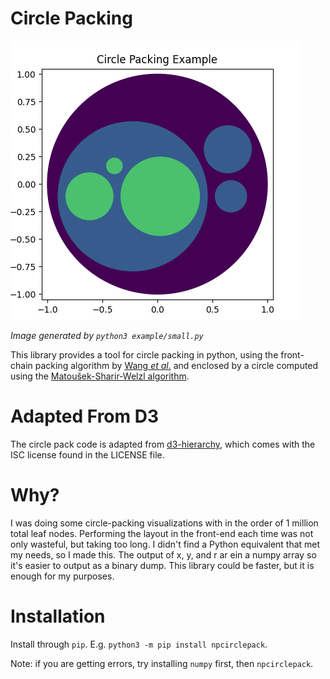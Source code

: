 # Circle Packing

![Example image](./example/example.png)

*Image generated by `python3 example/small.py`*

This library provides a tool for circle packing in python, using the front-chain packing algorithm by [Wang *et al.*](https://dl.acm.org/doi/10.1145/1124772.1124851) and enclosed by a circle computed using the [Matoušek-Sharir-Welzl algorithm](http://www.inf.ethz.ch/personal/emo/PublFiles/SubexLinProg_ALG16_96.pdf).

# Adapted From D3

The circle pack code is adapted from [d3-hierarchy](https://github.com/d3/d3-hierarchy), which comes with the ISC license found in the LICENSE file.

# Why?

I was doing some circle-packing visualizations with in the order of 1 million total leaf nodes. Performing the layout in the front-end each time was not only wasteful, but taking too long. I didn't find a Python equivalent that met my needs, so I made this. The output of x, y, and r ar ein a numpy array so it's easier to output as a binary dump. This library could be faster, but it is enough for my purposes.

# Installation

Install through `pip`. E.g. `python3 -m pip install npcirclepack`.

Note: if you are getting errors, try installing `numpy` first, then `npcirclepack`.